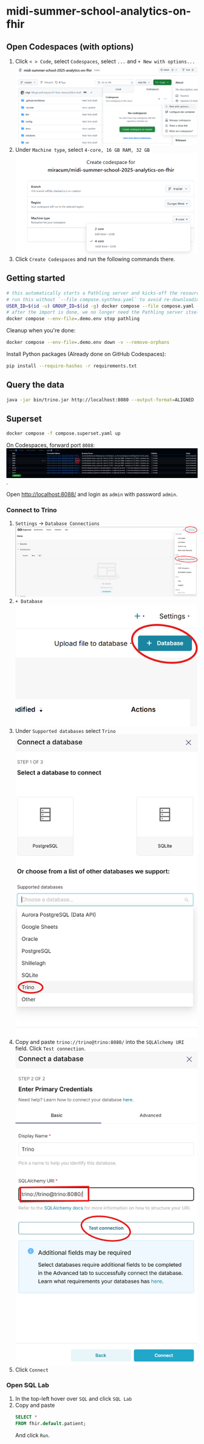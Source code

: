 # midi-summer-school-analytics-on-fhir

## Open Codespaces (with options)
1. Click `< > Code`, select `Codespaces`, select `...` and `+ New with options...`
   ![](docs/codespace_with_options.png)
1. Under `Machine type`, select `4-core, 16 GB RAM, 32 GB`
   ![](docs/codespace_machine_type.png)
1. Click `Create Codespaces` and run the following commands there.


## Getting started

```sh
# this automatically starts a Pathling server and kicks-off the resource $import.
# run this without `--file compose.synthea.yaml` to avoid re-downloading trino and synthea cli
USER_ID=$(id -u) GROUP_ID=$(id -g) docker compose --file compose.yaml --file compose.synthea.yaml --env-file=.demo.env up warehousekeeper --attach-dependencies --abort-on-container-failure
# after the import is done, we no longer need the Pathling server itself
docker compose --env-file=.demo.env stop pathling
```

Cleanup when you're done:

```sh
docker compose --env-file=.demo.env down -v --remove-orphans
```

Install Python packages (Already done on GitHub Codespaces):

```sh
pip install --require-hashes -r requirements.txt
```

## Query the data

```sh
java -jar bin/trino.jar http://localhost:8080 --output-format=ALIGNED -f sql/table-counts.sql
```

## Superset

```sh
docker compose -f compose.superset.yaml up
```

On Codespaces, forward port `8088`:
![](docs/codespace-port-forward.png).

Open <http://localhost:8088/> and login as `admin` with password `admin`.

### Connect to Trino

1. `Settings` -> `Database Connections`
   ![](docs/superset-db-connections.png)
1. `+ Database`
   ![](docs/superset-add-database.png)
1. Under `Supported databases` select `Trino`
   ![](docs/superset-add-database-select-trino.png)
1. Copy and paste `trino://trino@trino:8080/` into the `SQLAlchemy URI` field. Click `Test connection`.
   ![](docs/superset-add-database-set-uri.png)
1. Click `Connect`

### Open SQL Lab

1. In the top-left hover over `SQL` and click `SQL Lab`
1. Copy and paste
   ```sql
   SELECT *
   FROM fhir.default.patient;
   ```
   And click `Run`.
